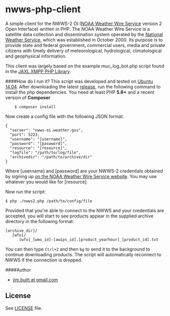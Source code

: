 # nwws-php-client

A simple client for the NWWS-2 OI ([NOAA Weather Wire Service](http://www.nws.noaa.gov/nwws/) version 2 Open Interface) written in PHP. The NOAA Weather Wire Service is a satellite data collection and dissemination system operated by the [National Weather Service](http://weather.gov), which was established in October 2000. Its purpose is to provide state and federal government, commercial users, media and private citizens with timely delivery of meteorological, hydrological, climatological and geophysical information. 

This client was largely based on the example muc_log_bot.php script found in the [JAXL XMPP PHP Library](https://github.com/jaxl/JAXL).

####How do I run it?
This script was developed and tested on [Ubuntu 14.04](http://ubuntu.com). After downloading the latest [release](https://github.com/jbuitt/nwws-perl-client), run the following command to install the php dependencies. You need at least PHP **5.6+** and a recent version of **Composer**

```
    $ composer install
```

Now create a config file with the following JSON format:

```
{
  "server": "nwws-oi.weather.gov",
  "port": 5223,
  "username": "[username]",
  "password": "[paswword]",
  "resource": "[resource]",
  "logfile": "/path/to/log/file",
  "archivedir": "/path/to/archive/dir"
}
```

Where [username] and [password] are your NWWS-2 credentials obtained by signing up [on the NOAA Weather Wire Service website](http://www.nws.noaa.gov/nwws/#NWWS_OI_Request). You may use whatever you would like for [resource]. 

Now run the script:

```
$ php ./nwws2.php /path/to/config/file
```

Provided that you're able to connect to the NWWS and your credentials are accepted, you will start to see products appear in the supplied archive directory in the following format:

```
[archive_dir]/
   [wfo]/
      [wfo]_[wmo_id]-[awips_id].[product_yearhour]_[product_id].txt
```

You can then type `Ctrl+Z` and then `bg` to send it to the background to continue downloading products. The script will automatically reconnect to NWWS if the connection is dropped.

####Author

+	[jim.buitt at gmail.com](mailto:jim.buitt@gmail.com)

## License

See [LICENSE](https://github.com/jbuitt/nwws-php-client/blob/master/LICENSE) file.


